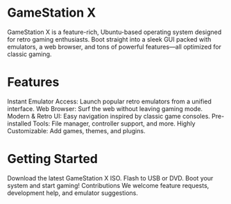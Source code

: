 # GameStation X
GameStation X is a feature-rich, Ubuntu-based operating system designed for retro gaming enthusiasts.
Boot straight into a sleek GUI packed with emulators, a web browser, and tons of powerful features—all optimized for classic gaming.

# Features
Instant Emulator Access: Launch popular retro emulators from a unified interface.
Web Browser: Surf the web without leaving gaming mode.
Modern & Retro UI: Easy navigation inspired by classic game consoles.
Pre-installed Tools: File manager, controller support, and more.
Highly Customizable: Add games, themes, and plugins.
# Getting Started
Download the latest GameStation X ISO.
Flash to USB or DVD.
Boot your system and start gaming!
Contributions
We welcome feature requests, development help, and emulator suggestions.

